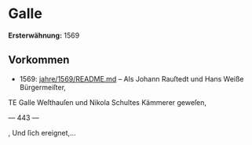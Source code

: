 # Galle

**Ersterwähnung:** 1569

## Vorkommen
- 1569: [jahre/1569/README.md](../jahre/1569/README.md) – Als Johann Rauſtedt und Hans Weiße Bürgermeiſter,

TE Galle Weſthauſen und Nikola Schultes Kämmerer geweſen,


— 443 —

, Und ſich ereignet,...
